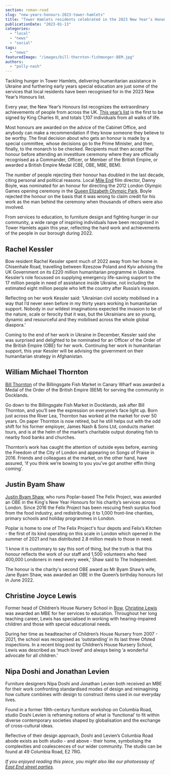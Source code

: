 ```yaml
---
section: roman-road
slug: "new-years-honours-2023-tower-hamlets"
title: "Tower Hamlets residents celebrated in the 2023 New Year’s Honours list"
publicationDate: "2023-01-13"
categories: 
  - "local"
  - "news"
  - "social"
tags: 
  - "news"
featuredImage: "/images/bill-thornton-fishmonger-BEM.jpg"
authors: 
  - "polly-nash"
---
```


Tackling hunger in Tower Hamlets, delivering humanitarian assistance in Ukraine and furthering early years special education are just some of the services that local residents have been recognised for in the 2023 New Year’s Honours list. 

Every year, the New Year’s Honours list recognizes the extraordinary achievements of people from across the UK. [This year’s list](https://www.gov.uk/government/collections/the-new-year-honours-2023) is the first to be signed by King Charles III, and totals 1,107 individuals from all walks of life.

Most honours are awarded on the advice of the Cabinet Office, and anybody can make a recommendation if they know someone they believe to be worthy. The final decision about who gets an honour is made by a special committee, whose decisions go to the Prime Minister, and then, finally, to the monarch to be checked. Recipients must then accept the honour before attending an investiture ceremony where they are officially recognised as a Commander, Officer, or Member of the British Empire, or awarded a British Empire Medal (CBE, OBE, MBE, BEM). 

The number of people rejecting their honour has doubled in the last decade, citing personal and political reasons. Local [Mile End](https://romanroadlondon.com/eco-pavilion-mile-end-park-history/) film director, Danny Boyle, was nominated for an honour for directing the 2012 London Olympic Games opening ceremony in the [Queen Elizabeth Olympic Park](https://romanroadlondon.com/phil-verney-photos-the-orbit-queen-elizabeth-olympic-park/). Boyle rejected the honour on the basis that it was wrong to claim credit for his work as the man behind the ceremony when thousands of others were also involved. 

From services to education, to furniture design and fighting hunger in our community, a wide range of inspiring individuals have been recognised in Tower Hamlets again this year, reflecting the hard work and achievements of the people in our borough during 2022. 

## Rachel Kessler

Bow resident Rachel Kessler spent much of 2022 away from her home in Chisenhale Road, travelling between Rzeszow Poland and Kyiv advising the UK Government on its £220 million humanitarian programme in Ukraine. Kessler’s role focussed on supplying emergency life-saving support to the 17 million people in need of assistance inside Ukraine, not including the estimated eight million people who left the country after Russia’s invasion. 

Reflecting on her work Kessler said: ‘Ukrainian civil society mobilised in a way that I’d never seen before in my thirty years working in humanitarian support. Nobody in our wildest imaginations expected the invasion to be of the nature, scale or ferocity that it was, but the Ukrainians are so young, dynamic and resourceful and they mobilised across the whole global diaspora.’ 

Coming to the end of her work in Ukraine in December, Kessler said she was surprised and delighted to be nominated for an Officer of the Order of the British Empire (OBE) for her work. Continuing her work in humanitarian support, this year Kessler will be advising the government on their humanitarian strategy in Afghanistan. 

## William Michael Thornton

[Bill Thornton](https://poplarlondon.co.uk/billingsgate-fishmonger-bill-thornton-receives-bem-serving-community-docklands/) of the Billingsgate Fish Market in Canary Wharf was awarded a Medal of the Order of the British Empire (BEM) for serving the community in Docklands. 

Go down to the Billingsgate Fish Market in Docklands, ask after Bill Thornton, and you’ll see the expression on everyone’s face light up. Born just across the River Lea, Thornton has worked at the market for over 50 years. On paper Thornton is now retired, but he still helps out with the odd shift for his former employer, James Nash & Sons Ltd, conducts market tours, and is at the helm of the market’s charitable output donating fish to nearby food banks and churches. 

Thornton’s work has caught the attention of outside eyes before, earning the Freedom of the City of London and appearing on Songs of Praise in 2016. Friends and colleagues at the market, on the other hand, have assured, ‘if you think we’re bowing to you you’ve got another effin thing coming’.

## Justin Byam Shaw

[Justin Byam Shaw](https://poplarlondon.co.uk/justin-byam-shaw-felix-project-charity-receives-obe-kings-honours/), who runs Poplar-based The Felix Project, was awarded an OBE in the King's New Year Honours for his charity’s services across London. Since 2016 the Felix Project has been rescuing fresh surplus food from the food industry, and redistributing it to 1,000 front-line charities, primary schools and holiday programmes in London.

Poplar is home to one of The Felix Project's four depots and Felix’s Kitchen - the first of its kind operating on this scale in London which opened in the summer of 2021 and has distributed 2.8 million meals to those in need. 

‘I know it is customary to say this sort of thing, but the truth is that this honour reflects the work of our staff and 1,500 volunteers who feed 400,000 Londoners in need every week,’ Shaw said to The Independent. 

The honour is the charity's second OBE award as Mr Byam Shaw’s wife, Jane Byam Shaw, was awarded an OBE in the Queen’s birthday honours list in June 2022.

## Christine Joyce Lewis

Former head of Children’s House Nursery School in [Bow](https://romanroadlondon.com/what-is-person-from-bow-called/), [Christine Lewis](https://romanroadlondon.com/christine-joyce-lewis-bow-headteacher-awarded-mbe/) was awarded an MBE for her services to education. Throughout her long teaching career, Lewis has specialised in working with hearing-impaired children and those with special educational needs. 

During her time as headteacher of Children’s House Nursery from 2007 - 2021, the school was recognised as ‘outstanding’ in its last three Ofsted inspections. In a recent blog post by Children’s House Nursery School, Lewis was described as ‘much loved’ and always being ‘a wonderful advocate for all children.’

## Nipa Doshi and Jonathan Levien

Furniture designers Nipa Doshi and Jonathan Levien both received an MBE for their work confronting standardised modes of design and reimagining how culture combines with design to construct items used in our everyday lives. 

Found in a former 19th-century furniture workshop on Columbia Road, studio Doshi Levien is reframing notions of what is ‘functional’ to fit within diverse contemporary societies shaped by globalisation and the exchange of cross-cultural ideas. 

Reflective of their design approach, Doshi and Levien’s Columbia Road abode exists as both studio - and above - their home, symbolising the complexities and coalescences of our wider community. The studio can be found at 49 Columbia Road, E2 7RG.

_If you enjoyed reading this piece, you might also like our photoessay of [East End street parties](https://romanroadlondon.com/platinum-jubilee-street-parties-east-end-style-photoessay/)._


